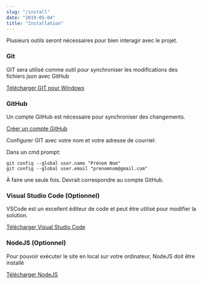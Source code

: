 ```yaml
---
slug: "/install"
date: "2019-05-04"
title: "Installation"
---
```


Plusieurs outils seront nécessaires pour bien interagir avec le projet.

### Git
GIT sera utilisé comme outil pour synchroniser les modifications des fichiers json avec GitHub

[Télécharger GIT pour Windows](https://git-scm.com/download/win)

### GitHub

Un compte GitHub est nécessaire pour synchroniser des changements.

[Créer un compte GitHub](https://github.com/join)

Configurer GIT avec votre nom et votre adresse de courriel:

Dans un cmd prompt:

```
git config --global user.name "Prénom Nom"
git config --global user.email "prenomnom@gmail.com"
```
À faire une seule fois. Devrait correspondre au compte GitHub.


### Visual Studio Code (Optionnel)

VSCode est un excellent éditeur de code et peut être utilisé pour modifier la solution.

[Télécharger Visual Studio Code](https://code.visualstudio.com/download)

### NodeJS (Optionnel)

Pour pouvoir exécuter le site en local sur votre ordinateur, NodeJS doit être installé

[Télécharger NodeJS](https://nodejs.org/en/download/)